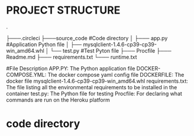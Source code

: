 # PROJECT STRUCTURE
.

├───.circleci
├───source_code #Code directory
│   ├─── app.py #Application Python file
│   ├── mysqlclient-1.4.6-cp39-cp39-win_amd64.whl
│   └── test.py #Test Pyton file
├─── Procfile
├─── Readme.md
├─── requirements.txt
└─── runtime.txt


#File Description
APP.PY: The Python application file
DOCKER-COMPOSE.YML: The docker compose yaml config file
DOCKERFILE:  The docker file
mysqlclient-1.4.6-cp39-cp39-win_amd64.whl
requirements.txt:   The file listing all the environmental requirements to be installed in the container
test.py: The Python file for testing 
Procfile: For declaring what commands are run on the Heroku platform
  
# code directory

